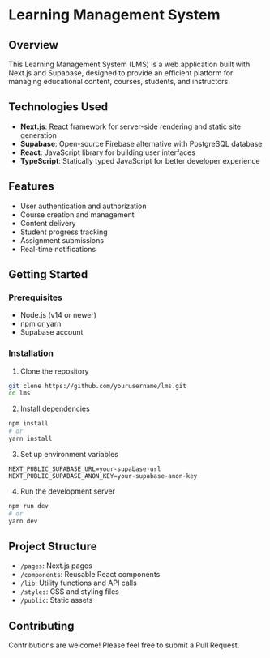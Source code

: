 # Learning Management System

## Overview

This Learning Management System (LMS) is a web application built with Next.js and Supabase, designed to provide an efficient platform for managing educational content, courses, students, and instructors.

## Technologies Used

- **Next.js**: React framework for server-side rendering and static site generation
- **Supabase**: Open-source Firebase alternative with PostgreSQL database
- **React**: JavaScript library for building user interfaces
- **TypeScript**: Statically typed JavaScript for better developer experience

## Features

- User authentication and authorization
- Course creation and management
- Content delivery
- Student progress tracking
- Assignment submissions
- Real-time notifications

## Getting Started

### Prerequisites

- Node.js (v14 or newer)
- npm or yarn
- Supabase account

### Installation

1. Clone the repository
```bash
git clone https://github.com/yourusername/lms.git
cd lms
```

2. Install dependencies
```bash
npm install
# or
yarn install
```

3. Set up environment variables
```
NEXT_PUBLIC_SUPABASE_URL=your-supabase-url
NEXT_PUBLIC_SUPABASE_ANON_KEY=your-supabase-anon-key
```

4. Run the development server
```bash
npm run dev
# or
yarn dev
```

## Project Structure

- `/pages`: Next.js pages
- `/components`: Reusable React components
- `/lib`: Utility functions and API calls
- `/styles`: CSS and styling files
- `/public`: Static assets

## Contributing

Contributions are welcome! Please feel free to submit a Pull Request.